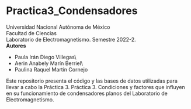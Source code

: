 # Practica3_Condensadores

Universidad Nacional Autónoma de México \
Facultad de Ciencias \
Laboratorio de Electromagnetismo. Semestre 2022-2. \
**Autores**
- Paula Irán Diego Villegas\
- Aerin Anabely Marín Berriel\
- Paulina Raquel Martín Cornejo

Este repositorio presenta el código y las bases de datos utilizadas para llevar a cabo la Práctica 3. Práctica 3. Condiciones y factores que influyen en su funcionamiento de condensadores planos del Laboratorio de Electromagnetismo.

